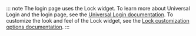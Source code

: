 ::: note
The login page uses the Lock widget. To learn more about Universal Login and the login page, see the <a href="/hosted-pages/login" target="_blank" rel="noreferrer">Universal Login documentation</a>. To customize the look and feel of the Lock widget, see the <a href="/libraries/lock/v10/customization" target="_blank" rel="noreferrer">Lock customization options documentation</a>.
:::
